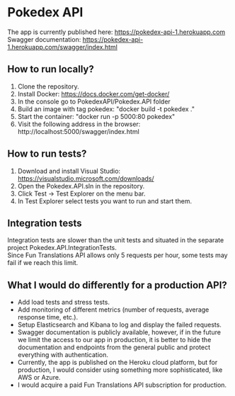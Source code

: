 # Pokedex API
The app is currently published here: https://pokedex-api-1.herokuapp.com      
Swagger documentation: https://pokedex-api-1.herokuapp.com/swagger/index.html

## How to run locally?
1) Clone the repository.
1) Install Docker: https://docs.docker.com/get-docker/
2) In the console go to PokedexAPI/Pokedex.API folder
3) Build an image with tag pokedex: "docker build -t pokedex ."
4) Start the container: "docker run -p 5000:80 pokedex"
5) Visit the following address in the browser: http://localhost:5000/swagger/index.html

## How to run tests?
1) Download and install Visual Studio: https://visualstudio.microsoft.com/downloads/
2) Open the Pokedex.API.sln in the repository.
3) Click Test -> Test Explorer on the menu bar.
4) In Test Explorer select tests you want to run and start them. 

## Integration tests
Integration tests are slower than the unit tests and situated in the separate project Pokedex.API.IntegrationTests.   
Since Fun Translations API allows only 5 requests per hour, some tests may fail if we reach this limit.   

## What I would do differently for a production API?
* Add load tests and stress tests.
* Add monitoring of different metrics (number of requests, average response time, etc.).
* Setup Elasticsearch and Kibana to log and display the failed requests.
* Swagger documentation is publicly available, however, if in the future we limit the access to our app in production, it is better to hide the documentation and endpoints from the general public and protect everything with authentication.
* Currently, the app is published on the Heroku cloud platform, but for production, I would consider using something more sophisticated, like AWS or Azure.
* I would acquire a paid Fun Translations API subscription for production.